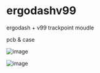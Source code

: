 # ergodashv99
ergodash + v99 trackpoint moudle

pcb & case

![image](https://imgur.com/tJ0dk6L.jpeg)

![image](https://github.com/ouser555/ergodashv99/raw/main/Imgur-%20The%20magic%20of%20the%20Internet%20(2).gif)
